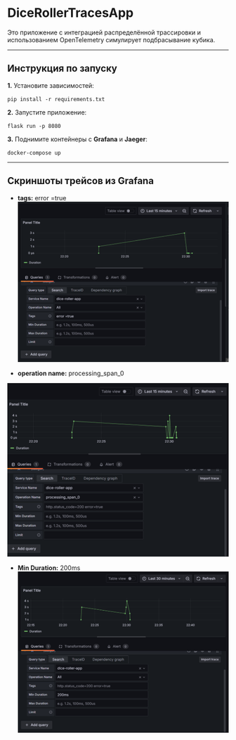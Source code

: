 # DiceRollerTracesApp

Это приложение с интеграцией распределённой трассировки и использованием
OpenTelemetry симулирует подбрасывание кубика.

---

## Инструкция по запуску

**1.** Установите зависимостей:

```
pip install -r requirements.txt
```

**2.** Запустите приложение:

```
flask run -p 8080
```

**3.** Поднимите контейнеры с **Grafana** и **Jaeger**:

```
docker-compose up
```

---

## Скриншоты трейсов из Grafana

- **tags:** error =true
![](images/img.png)
  
- **operation name:** processing_span_0
  
![](images/img_1.png)
  
- **Min Duration:** 200ms
![](images/img_2.png)
